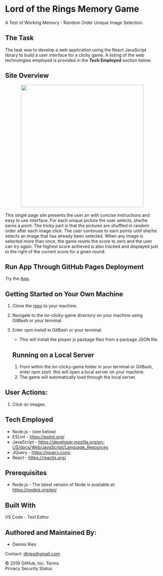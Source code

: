 # Lord of the Rings Memory Game
A Test of Working Memory - Random Order Unique Image Selection.

## The Task 
The task was to develop a web application using the React JavaScript library to build a user interface for a clicky game. A listing of the web technologies employed is provided in the **Tech Employed** section below.

## Site Overview 

<div align="center">
    <img src="/public/images/Scraper-Note.png" width="400px" /></img> 
</div>
<br>
This single page site presents the user an with concise instructions and easy to use interface. For each unique picture the user selects, she/he earns a point. The tricky part is that the pictures are shuffled in random order after each image click. The user continues to earn points until she/he selects an image that has already been selected. When any image is selected more than once, the game resets the score to zero and the user can try again. The highest score achieved is also tracked and displayed just to the right of the current score for a given round.

## Run App Through GitHub Pages Deployment
Try the [App](https://dtries.github.io/lor-clicky-game/).
 
## Getting Started on Your Own Machine
1. Clone the [repo](https://github.com/dtries/lor-clicky-game.git) to your machine. 
1. Navigate to the lor-clicky-game directory on your machine using GitBash or your terminal.
1. Enter *npm install* in GitBash or your terminal.
   * This will install the proper js package files from a package JSON file.

   
   ## Running on a Local Server
   1. From within the lor-clicky-game folder in your terminal or GitBash, enter *npm start*. this will open a local server on your machine. 
   1. The game will automatically load through the local server.
     
## User Actions:
   1. Click on images.       
   
## Tech Employed
* Node.js - (see below)
* ESLint - https://eslint.org/
* JavaScript - https://developer.mozilla.org/en-US/docs/Web/JavaScript/Language_Resources
* JQuery - https://jquery.com/
* React - https://reactjs.org/

## Prerequisites
* Node.js - The latest version of Node is available at: https://nodejs.org/en/

## Built With
VS Code - Text Editor

## Authored and Maintained By:
* Dennis Ries

Contact: dtries@gmail.com

© 2019 GitHub, Inc.
Terms   
Privacy
Security
Status
